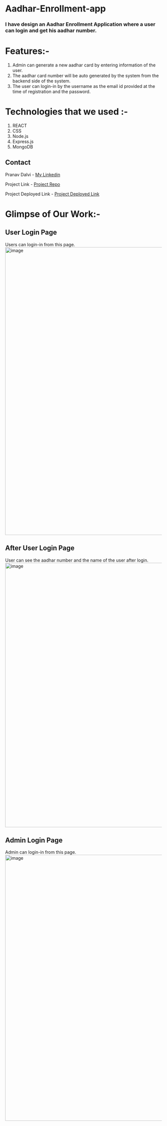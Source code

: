 # Aadhar-Enrollment-app

### I have design an Aadhar Enrollment Application where a user can login and get his aadhar number. 

# Features:-
1. Admin can generate a new aadhar card by entering information of the user.
2. The aadhar card number will be auto generated by the system from the backend side of the system.
3. The user can login-in by the username as the email id provided at the time of registration and the password.

# Technologies that we used :-
1. REACT
2. CSS
3. Node.js
4. Express.js
5. MongoDB


## Contact

Pranav Dalvi - [My Linkedin](https://www.linkedin.com/in/pranavsanjaydalvi/)

Project Link - [Project Repo](https://github.com/PranavDalvi9/Aadhar-Enrollment-app)

Project Deployed Link - [Project Deployed Link](https://adhar-enrollment-pranav-dalvi-pranavdalvi9.vercel.app/)

# Glimpse of Our Work:-

## User Login Page
Users can login-in from this page.
<img width="922" alt="image" src="https://user-images.githubusercontent.com/96105012/173202807-ca1d8c4c-13a0-4ebb-bfed-ee68fc80e5d2.png">


## After User Login Page
User can see the aadhar number and the name of the user after login.
<img width="847" alt="image" src="https://user-images.githubusercontent.com/96105012/173202858-b7faaff9-dda0-4f33-a540-18ff44041f80.png">

## Admin Login Page
Admin can login-in from this page.
<img width="852" alt="image" src="https://user-images.githubusercontent.com/96105012/173202914-d974630a-2389-4c36-b4a4-f94672e43efd.png">

